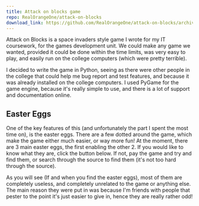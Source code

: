 ```yaml
---
title: Attack on blocks game
repo: RealOrangeOne/attack-on-blocks
download_link: https://github.com/RealOrangeOne/attack-on-blocks/archive/master.zip
---
```


Attack on Blocks is a space invaders style game I wrote for my IT coursework, for the games development unit. We could make any game we wanted, provided it could be done within the time limits, was very easy to play, and easily run on the college computers (which were pretty terrible).

I decided to write the game in Python, seeing as there were other people in the college that could help me bug report and test features, and because it was already installed on the college computers. I used PyGame for the game engine, because it's really simple to use, and there is a lot of support and documentation online.

## Easter Eggs
One of the key features of this (and unfortunately the part I spent the most time on), is the easter eggs. There are a few dotted around the game, which make the game either much easier, or way more fun! At the moment, there are 3 main easter eggs, the first enabling the other 2. If you would like to know what they are, click the button below. If not, pay the game and try and find them, or search through the source to find them (it's not too hard through the source).

As you will see (If and when you find the easter eggs), most of them are completely useless, and completely unrelated to the game or anything else. The main reason they were put in was because I'm friends with people that pester to the point it's just easier to give in, hence they are really rather odd!
